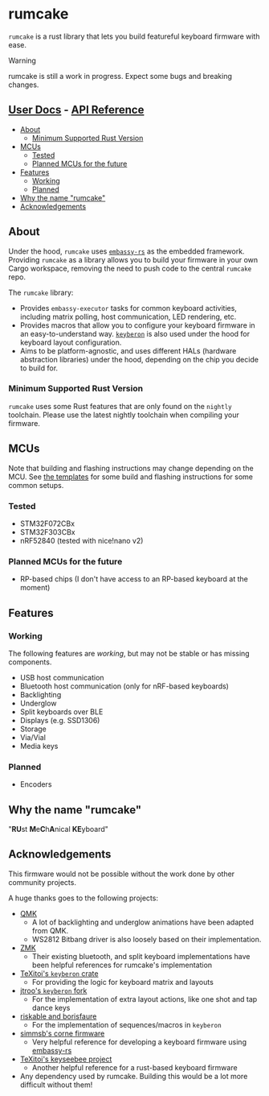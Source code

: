 # rumcake

`rumcake` is a rust library that lets you build featureful keyboard firmware with ease.

> [!WARNING]
> rumcake is still a work in progress. Expect some bugs and breaking changes.

## [User Docs](https://univa.github.io/rumcake/) - [API Reference](https://univa.github.io/rumcake/api/)

<!--toc:start-->

- [About](#about)
  - [Minimum Supported Rust Version](#minimum-supported-rust-version)
- [MCUs](#mcus)
  - [Tested](#tested)
  - [Planned MCUs for the future](#planned-mcus-for-the-future)
- [Features](#features)
  - [Working](#working)
  - [Planned](#planned)
- [Why the name "rumcake"](#why-the-name-rumcake)
- [Acknowledgements](#acknowledgements)
<!--toc:end-->

## About

Under the hood, `rumcake` uses [`embassy-rs`](https://github.com/embassy-rs/embassy) as the embedded framework.
Providing `rumcake` as a library allows you to build your firmware in your own Cargo workspace, removing the need to push code to the central `rumcake` repo.

The `rumcake` library:

- Provides `embassy-executor` tasks for common keyboard activities, including matrix polling, host communication, LED rendering, etc.
- Provides macros that allow you to configure your keyboard firmware in an easy-to-understand way. [`keyberon`](https://github.com/TeXitoi/keyberon) is also used under the hood for keyboard layout configuration.
- Aims to be platform-agnostic, and uses different HALs (hardware abstraction libraries) under the hood, depending on the chip you decide to build for.

### Minimum Supported Rust Version

`rumcake` uses some Rust features that are only found on the `nightly` toolchain.
Please use the latest nightly toolchain when compiling your firmware.

## MCUs

Note that building and flashing instructions may change depending on the MCU.
See [the templates](https://github.com/Univa/rumcake-templates) for some build
and flashing instructions for some common setups.

### Tested

- STM32F072CBx
- STM32F303CBx
- nRF52840 (tested with nice!nano v2)

### Planned MCUs for the future

- RP-based chips (I don't have access to an RP-based keyboard at the moment)

## Features

### Working

The following features are _working_, but may not be stable or has missing components.

- USB host communication
- Bluetooth host communication (only for nRF-based keyboards)
- Backlighting
- Underglow
- Split keyboards over BLE
- Displays (e.g. SSD1306)
- Storage
- Via/Vial
- Media keys

### Planned

- Encoders

## Why the name "rumcake"

"**RU**st **M**e**C**h**A**nical **KE**yboard"

## Acknowledgements

This firmware would not be possible without the work done by other community projects.

A huge thanks goes to the following projects:

- [QMK](https://github.com/qmk/qmk_firmware)
  - A lot of backlighting and underglow animations have been adapted from QMK.
  - WS2812 Bitbang driver is also loosely based on their implementation.
- [ZMK](https://github.com/zmkfirmware/zmk/)
  - Their existing bluetooth, and split keyboard implementations have been helpful references for rumcake's implementation
- [TeXitoi's `keyberon` crate](https://github.com/TeXitoi/keyberon)
  - For providing the logic for keyboard matrix and layouts
- [jtroo's `keyberon` fork](https://github.com/jtroo/kanata/tree/main/keyberon)
  - For the implementation of extra layout actions, like one shot and tap dance keys
- [riskable and borisfaure](https://github.com/TeXitoi/keyberon/pull/122)
  - For the implementation of sequences/macros in `keyberon`
- [simmsb's corne firmware](https://github.com/simmsb/keyboard)
  - Very helpful reference for developing a keyboard firmware using [embassy-rs](https://github.com/embassy-rs/embassy)
- [TeXitoi's keyseebee project](https://github.com/TeXitoi/keyseebee)
  - Another helpful reference for a rust-based keyboard firmware
- Any dependency used by rumcake. Building this would be a lot more difficult without them!
